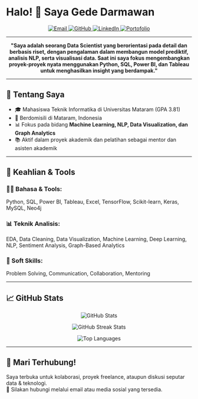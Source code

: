 # Halo! 👋 Saya Gede Darmawan

<p align="center">
  <a href="mailto:darma1.cyb@gmail.com">
    <img src="https://img.shields.io/badge/Email-c14438?style=for-the-badge&logo=gmail&logoColor=white" alt="Email">
  </a>
  <a href="https://github.com/Cyberius8">
    <img src="https://img.shields.io/badge/GitHub-333333?style=for-the-badge&logo=github&logoColor=white" alt="GitHub">
  </a>
  <a href="https://www.linkedin.com/in/darma1">
    <img src="https://img.shields.io/badge/LinkedIn-0077B5?style=for-the-badge&logo=linkedin&logoColor=white" alt="LinkedIn">
  </a>
  <a href="https://www.datascienceportfol.io/darma1cyb">
    <img src="https://img.shields.io/badge/Portofolio-00C4CC?style=for-the-badge&logo=internet-explorer&logoColor=white" alt="Portofolio">
  </a>
</p>

---

<p align="center">
  <strong>"Saya adalah seorang Data Scientist yang berorientasi pada detail dan berbasis riset, dengan pengalaman dalam membangun model prediktif, analisis NLP, serta visualisasi data. Saat ini saya fokus mengembangkan proyek-proyek nyata menggunakan Python, SQL, Power BI, dan Tableau untuk menghasilkan insight yang berdampak."</strong>
</p>

---

## 🧠 Tentang Saya
- 🎓 Mahasiswa Teknik Informatika di Universitas Mataram (GPA 3.81)
- 📍 Berdomisili di Mataram, Indonesia
- 📊 Fokus pada bidang **Machine Learning, NLP, Data Visualization, dan Graph Analytics**
- 📚 Aktif dalam proyek akademik dan pelatihan sebagai mentor dan asisten akademik

---

## 🔧 Keahlian & Tools

### 👨‍💻 Bahasa & Tools:
Python, SQL, Power BI, Tableau, Excel, TensorFlow, Scikit-learn, Keras, MySQL, Neo4j

### 📊 Teknik Analisis:
EDA, Data Cleaning, Data Visualization, Machine Learning, Deep Learning, NLP, Sentiment Analysis, Graph-Based Analytics

### 🧠 Soft Skills:
Problem Solving, Communication, Collaboration, Mentoring

---

## 📈 GitHub Stats

<p align="center">
  <img src="https://github-readme-stats.vercel.app/api?username=Cyberius8&show_icons=true&locale=en&theme=radical" alt="GitHub Stats">
</p>

<p align="center">
  <img src="https://github-readme-streak-stats.herokuapp.com/?user=Cyberius8&theme=radical" alt="GitHub Streak Stats">
</p>

<p align="center">
  <img src="https://github-readme-stats.vercel.app/api/top-langs/?username=Cyberius8&layout=compact&theme=radical&langs_count=10" alt="Top Languages">
</p>

---

## 🤝 Mari Terhubung!
Saya terbuka untuk kolaborasi, proyek freelance, ataupun diskusi seputar data & teknologi.  
📩 Silakan hubungi melalui email atau media sosial yang tersedia.

